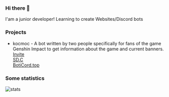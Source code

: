 ### Hi there 👋

I'am a junior developer!
Learning to create Websites/Discord bots

### Projects

* kocmoc - A bot written by two people specifically for fans of the game Genshin Impact to get information about the game and current banners.<br>
 [Invite](https://canary.discord.com/api/oauth2/authorize?client_id=1036605865760915476&permissions=274878286912&scope=applications.commands%20bot)<br>
 [SD.C](https://bots.server-discord.com/1036605865760915476)<br>
 [BotiCord.top](https://boticord.top/bot/1036605865760915476)

### Some statistics


![stats](https://github-readme-stats.vercel.app/api?username=nelifs&show_icons=true&theme=dark)
